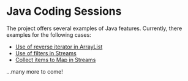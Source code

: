 # Java Coding Sessions

The project offers several examples of Java features.
Currently, there examples for the following cases:
* [Use of reverse iterator in ArrayList](./src/ReverseListIterator.java)
* [Use of filters in Streams](./src/StreamFilter.java)
* [Collect items to Map in Streams](./src/StreamToMap.java)

...many more to come!